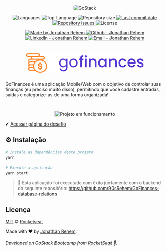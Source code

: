 <p align="center">
    <img alt="GoStack" src="https://storage.googleapis.com/golden-wind/bootcamp-gostack/header-desafios-new.png" style="border-radius:5px;"/>
</p>

<p align="center">
  <img alt="Languages" src="https://img.shields.io/github/languages/count/90sRehem/GoFinances">
  <img alt="Top Language" src="https://img.shields.io/github/languages/top/90sRehem/GoFinances">
  <img alt="Repository size" src="https://img.shields.io/github/repo-size/90sRehem/GoFinances">
  <a href="https://github.com/90sRehem/GoFinances/commits/master">
    <img alt="Last commit date" src="https://img.shields.io/github/last-commit/90sRehem/GoFinances">
  </a>
   <a href="https://github.com/90sRehem/GoFinances/issues">
    <img alt="Repository issues" src="https://img.shields.io/github/issues/90sRehem/GoFinances">
  </a>
  <img alt="License" src="https://img.shields.io/github/license/90sRehem/GoFinances">
</p>

<p align="center">

  <a href="https://www.linkedin.com/in/jonathan-rehem-7101171a5/" target="_blank">
    <img alt="Made by Jonathan Rehem" src="https://img.shields.io/badge/made%20by-Jonathan_Rehem-informational">
  </a>
  <a href="https://github.com/90sRehem" target="_blank" >
    <img alt="Github - Jonathan Rehem" src="https://img.shields.io/badge/Github--%23F8952D?style=social&logo=github">
  </a>
  <a href="https://www.linkedin.com/in/jonathan-rehem-7101171a5/" target="_blank" >
    <img alt="LinkedIn - Jonathan Rehem" src="https://img.shields.io/badge/Linkedin--%23F8952D?style=social&logo=linkedin">
  </a>
  <a href="mailto:jonathan.de.oliveira@live.com" target="_blank" >
    <img alt="Email - Jonathan Rehem" src="https://img.shields.io/badge/Email--%23F8952D?style=social&logo=gmail">
  </a>
</p>

# <h1 align="center">![Go Finances](.github/goFinances_logo.svg)</h1>

GoFinances é uma aplicação Mobile/Web com o objetivo de controlar suas finanças (eu preciso muito disso), permitindo que você cadastre entradas, saídas e categorize-as de uma forma organizada!

<br />
<p align="center">
<img alt="Projeto em funcionamento" src="https://media.giphy.com/media/Qw8aa54MCFyYhWzbNd/giphy.gif">
</p>

✔ [Acessar página do desafio](https://github.com/Rocketseat/bootcamp-gostack-desafios/tree/master/desafio-fundamentos-reactjs)

## ⚙️ Instalação

```Bash
# Instale as dependências deste projeto
yarn

# Execute a aplicação
yarn start
```

> 🚧 Esta aplicação foi executada com êxito juntamente com o backend do seguinte repositório: https://github.com/90sRehem/GoFinances-database-relations

## Licença

[MIT](./LICENSE) &copy; [Rocketseat](https://rocketseat.com.br/)

Made with :heart: by <a href="https://www.linkedin.com/in/jonathan-rehem-7101171a5/" target="blank">Jonathan Rehem</a>.
###### Developed on GoStack Bootcamp from [RocketSeat](https://rocketseat.com.br) :rocket:.
